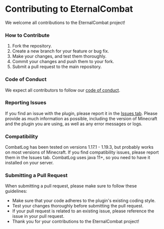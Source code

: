 # Contributing to EternalCombat

We welcome all contributions to the EternalCombat project!

### How to Contribute
1. Fork the repository.
2. Create a new branch for your feature or bug fix.
3. Make your changes, and test them thoroughly.
4. Commit your changes and push them to your fork.
5. Submit a pull request to the main repository.

### Code of Conduct
We expect all contributors to follow our [code of conduct](CODE_OF_CONDUCT.md).

### Reporting Issues
If you find an issue with the plugin, please report it in the [Issues tab](https://github.com/EternalCodeTeam/EternalCombat/issues). Please provide as much information as possible, including the version of Minecraft and the plugin you are using, as well as any error messages or logs.

### Compatibility
CombatLog has been tested on versions 1.17.1 - 1.19.3, but probably works on most versions of Minecraft. If you find compatibility issues, please report them in the Issues tab. CombatLog uses java 11+, so you need to have it installed on your server.

### Submitting a Pull Request
When submitting a pull request, please make sure to follow these guidelines:

- Make sure that your code adheres to the plugin's existing coding style.
- Test your changes thoroughly before submitting the pull request.
- If your pull request is related to an existing issue, please reference the issue in your pull request.
- Thank you for your contributions to the EternalCombat project!